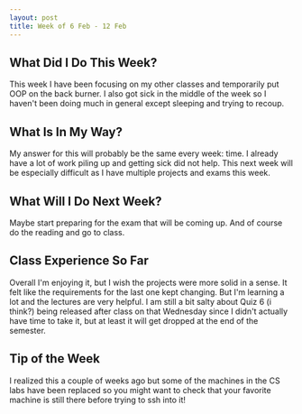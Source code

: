 ```yaml
---
layout: post
title: Week of 6 Feb - 12 Feb
---
```


## What Did I Do This Week?

This week I have been focusing on my other classes and temporarily put OOP on the back burner. I also got sick in the middle of the week so I haven't been doing much in general except sleeping and trying to recoup.

## What Is In My Way?

My answer for this will probably be the same every week: time. I already have a lot of work piling up and getting sick did not help. This next week will be especially difficult as I have multiple projects and exams this week.

## What Will I Do Next Week?

Maybe start preparing for the exam that will be coming up. And of course do the reading and go to class.

## Class Experience So Far

Overall I'm enjoying it, but I wish the projects were more solid in a sense. It felt like the requirements for the last one kept changing. But I'm learning a lot and the lectures are very helpful. I am still a bit salty about Quiz 6 (i think?) being released after class on that Wednesday since I didn't actually have time to take it, but at least it will get dropped at the end of the semester.

## Tip of the Week
I realized this a couple of weeks ago but some of the machines in the CS labs have been replaced so you might want to check that your favorite machine is still there before trying to ssh into it!

